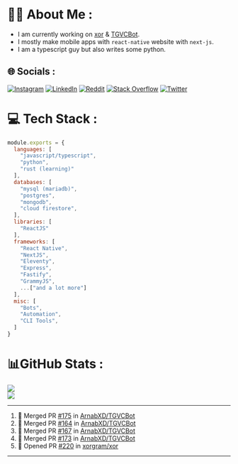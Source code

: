 # 🧑‍💻 About Me :
* I am currently working on [xor](https://github.com/xorgram/xor) & [TGVCBot](https://github.com/ArnabXD/TGVCBot).
* I mostly make mobile apps with `react-native` website with `next-js`.
* I am a typescript guy but also writes some python.

## 🌐 Socials :
[![Instagram](https://img.shields.io/badge/Instagram-%23E4405F.svg?logo=Instagram&logoColor=white)](https://instagram.com/arnabparyali) [![LinkedIn](https://img.shields.io/badge/LinkedIn-%230077B5.svg?logo=linkedin&logoColor=white)](https://linkedin.com/in/arnabparyali) [![Reddit](https://img.shields.io/badge/Reddit-%23FF4500.svg?logo=Reddit&logoColor=white)](https://reddit.com/user/ArnabXD) [![Stack Overflow](https://img.shields.io/badge/-Stackoverflow-FE7A16?logo=stack-overflow&logoColor=white)](https://stackoverflow.com/users/12250600) [![Twitter](https://img.shields.io/badge/Twitter-%231DA1F2.svg?logo=Twitter&logoColor=white)](https://twitter.com/arnabparyali) 

# 💻 Tech Stack :

```js
module.exports = {
  languages: [
    "javascript/typescript",
    "python",
    "rust (learning)"
  ],
  databases: [
    "mysql (mariadb)",
    "postgres",
    "mongodb",
    "cloud firestore",
  ],
  libraries: [
    "ReactJS"
  ],
  frameworks: [
    "React Native",
    "NextJS",
    "Eleventy",
    "Express",
    "Fastify",
    "GrammyJS",
    ...["and a lot more"]
  ],
  misc: [
    "Bots",
    "Automation",
    "CLI Tools",
  ]
}
```

# 📊GitHub Stats :
![](https://github-readme-stats.vercel.app/api?username=ArnabXD&theme=tokyonight&hide_border=false&include_all_commits=false&count_private=false)<br/>
![](https://github-readme-stats.vercel.app/api/top-langs/?username=ArnabXD&theme=tokyonight&hide_border=false&include_all_commits=false&count_private=false&layout=compact)

---

<!--START_SECTION:activity-->
1. 🎉 Merged PR [#175](https://github.com/ArnabXD/TGVCBot/pull/175) in [ArnabXD/TGVCBot](https://github.com/ArnabXD/TGVCBot)
2. 🎉 Merged PR [#164](https://github.com/ArnabXD/TGVCBot/pull/164) in [ArnabXD/TGVCBot](https://github.com/ArnabXD/TGVCBot)
3. 🎉 Merged PR [#167](https://github.com/ArnabXD/TGVCBot/pull/167) in [ArnabXD/TGVCBot](https://github.com/ArnabXD/TGVCBot)
4. 🎉 Merged PR [#173](https://github.com/ArnabXD/TGVCBot/pull/173) in [ArnabXD/TGVCBot](https://github.com/ArnabXD/TGVCBot)
5. 💪 Opened PR [#220](https://github.com/xorgram/xor/pull/220) in [xorgram/xor](https://github.com/xorgram/xor)
<!--END_SECTION:activity-->

---
